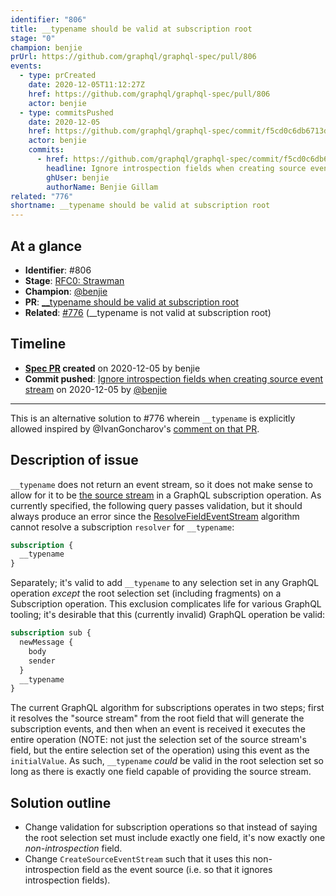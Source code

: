 ```yaml
---
identifier: "806"
title: __typename should be valid at subscription root
stage: "0"
champion: benjie
prUrl: https://github.com/graphql/graphql-spec/pull/806
events:
  - type: prCreated
    date: 2020-12-05T11:12:27Z
    href: https://github.com/graphql/graphql-spec/pull/806
    actor: benjie
  - type: commitsPushed
    date: 2020-12-05
    href: https://github.com/graphql/graphql-spec/commit/f5cd0c6db6713dfca9e549e067505544ec855e80
    actor: benjie
    commits:
      - href: https://github.com/graphql/graphql-spec/commit/f5cd0c6db6713dfca9e549e067505544ec855e80
        headline: Ignore introspection fields when creating source event stream
        ghUser: benjie
        authorName: Benjie Gillam
related: "776"
shortname: __typename should be valid at subscription root
---
```


## At a glance

- **Identifier**: #806
- **Stage**: [RFC0: Strawman](https://github.com/graphql/graphql-spec/blob/main/CONTRIBUTING.md#stage-0-strawman)
- **Champion**: [@benjie](https://github.com/benjie)
- **PR**: [__typename should be valid at subscription root](https://github.com/graphql/graphql-spec/pull/806)
- **Related**: [#776](/rfcs/776) (__typename is not valid at subscription root)

<!-- BEGIN_CUSTOM_TEXT -->



<!-- END_CUSTOM_TEXT -->

## Timeline

- **[Spec PR](https://github.com/graphql/graphql-spec/pull/806) created** on 2020-12-05 by benjie
- **Commit pushed**: [Ignore introspection fields when creating source event stream](https://github.com/graphql/graphql-spec/commit/f5cd0c6db6713dfca9e549e067505544ec855e80) on 2020-12-05 by [@benjie](https://github.com/benjie)

<!-- VERBATIM -->

---

This is an alternative solution to #776 wherein `__typename` is explicitly allowed inspired by @IvanGoncharov's [comment on that PR](https://github.com/graphql/graphql-spec/pull/776#issuecomment-738079711).

## Description of issue

`__typename` does not return an event stream, so it does not make sense to allow for it to be [the source stream](https://spec.graphql.org/draft/#sec-Source-Stream) in a GraphQL subscription operation. As currently specified, the following query passes validation, but it should always produce an error since the [ResolveFieldEventStream](https://spec.graphql.org/draft/#ResolveFieldEventStream()) algorithm cannot resolve a subscription `resolver` for `__typename`:

```graphql
subscription {
  __typename
}
```

Separately; it's valid to add `__typename` to any selection set in any GraphQL operation _except_ the root selection set (including fragments) on a Subscription operation. This exclusion complicates life for various GraphQL tooling; it's desirable that this (currently invalid) GraphQL operation be valid:

```graphql
subscription sub {
  newMessage {
    body
    sender
  }
  __typename
}
```

The current GraphQL algorithm for subscriptions operates in two steps; first it resolves the "source stream" from the root field that will generate the subscription events, and then when an event is received it executes the entire operation (NOTE: not just the selection set of the source stream's field, but the entire selection set of the operation) using this event as the `initialValue`. As such, `__typename` _could_ be valid in the root selection set so long as there is exactly one field capable of providing the source stream.

## Solution outline

- Change validation for subscription operations so that instead of saying the root selection set must include exactly one field, it's now exactly one _non-introspection_ field.
- Change `CreateSourceEventStream` such that it uses this non-introspection field as the event source (i.e. so that it ignores introspection fields).
